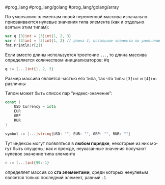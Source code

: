 #prog_lang #prog_lang/golang #prog_lang/golang/array

По умолчанию элементам новой переменной массива изначально присваиваются нулевые значения типа элемента (как и отдельно взятым этим типам):

```go
var q [3]int = [3]int{1, 2, 3}
var r [3]int = [3]int{1, 2} // длина 3, остальные элементы по умолчанию 0
fmt.Println(r[2])
```

Если вместо длины используется троеточие `...`, то длина массива определяется количеством инициализаторов: #q 

```go
q := [...]int{1, 2, 3}
```

Размер массива является частью его типа, так что типы `[3]int` и `[4]int` различны

Типом может быть список пар “индекс-значение”:

```go
const (
	USD Currency = iota
	EUR
	GBP
	RUR
)

symbol := [...]string{USD: "", EUR: "", GBP: "", RUR: ""}
```
Тут индексы могут появляться в **любом порядке**, некоторые из них мо­гут быть опущены; как и прежде, неуказанные значения получают нулевое значение типа элемента

```go
r := [...]int{99:-1}
```
определяет массив со **ста элементами**, среди которых ненулевым является только последний элемент, равный `-1`

